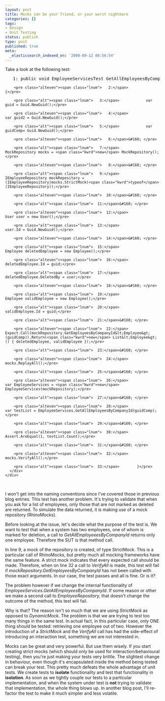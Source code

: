 ```yaml
---
layout: post
title: Mocks can be your friend, or your worst nightmare
categories: []
tags:
- Design
- Unit Testing
status: publish
type: post
published: true
meta:
  _elasticsearch_indexed_on: '2008-09-12 06:56:54'
---
```

<p>Take a look at the following test:</p>  <div class="csharpcode-wrapper">   <div class="csharpcode">     <div class="csharpcode-wrapper">       <div class="csharpcode">         <pre class="alt"><span class="lnum">   1:</span> <span class="kwrd">public</span> <span class="kwrd">void</span> EmployeeServicesTest_GetAllEmployeesByCompanyId_When_Employees_Are_Marked_Returns_Non_Marked_Employees()</pre>

        <pre class="alteven"><span class="lnum">   2:</span>        {</pre>

        <pre class="alt"><span class="lnum">   3:</span>            var guid = Guid.NewGuid();</pre>

        <pre class="alteven"><span class="lnum">   4:</span>            var guid2 = Guid.NewGuid();</pre>

        <pre class="alt"><span class="lnum">   5:</span>            var guidComp= Guid.NewGuid();</pre>

        <pre class="alteven"><span class="lnum">   6:</span>&#160; </pre>

        <pre class="alt"><span class="lnum">   7:</span>            MockRepository mocks = <span class="kwrd">new</span> MockRepository();</pre>

        <pre class="alteven"><span class="lnum">   8:</span>&#160; </pre>

        <pre class="alt"><span class="lnum">   9:</span>            IEmployeeRepository mockRepository = (IEmployeeRepository)mocks.StrictMock(<span class="kwrd">typeof</span>(IEmployeeRepository));</pre>

        <pre class="alteven"><span class="lnum">  10:</span>&#160; </pre>

        <pre class="alt"><span class="lnum">  11:</span>&#160; </pre>

        <pre class="alteven"><span class="lnum">  12:</span>            User user = new User();</pre>

        <pre class="alt"><span class="lnum">  13:</span>            user.Id = Guid.NewGuid();</pre>

        <pre class="alteven"><span class="lnum">  14:</span>&#160; </pre>

        <pre class="alt"><span class="lnum">  15:</span>            Employee deletedEmployee = new Employee();</pre>

        <pre class="alteven"><span class="lnum">  16:</span>            deletedEmployee.Id = guid;</pre>

        <pre class="alt"><span class="lnum">  17:</span>            deletedEmployee.DeletedBy = user;</pre>

        <pre class="alteven"><span class="lnum">  18:</span>&#160; </pre>

        <pre class="alt"><span class="lnum">  19:</span>            Employee validEmployee = new Employee();</pre>

        <pre class="alt"><span class="lnum">  20:</span>            validEmployee.Id = guid;</pre>

        <pre class="alt"><span class="lnum">  21:</span>&#160; </pre>

        <pre class="alteven"><span class="lnum">  22:</span>            Expect.Call(mockRepository.GetEmployeesByCompanyId&lt;Employee&gt;(guidComp)).Return(<span class="kwrd">new</span> List&lt;Employee&gt;() { deletedEmployee, validEmployee });</pre>

        <pre class="alt"><span class="lnum">  23:</span>&#160; </pre>

        <pre class="alteven"><span class="lnum">  24:</span>            mocks.ReplayAll();</pre>

        <pre class="alt"><span class="lnum">  25:</span>&#160; </pre>

        <pre class="alteven"><span class="lnum">  26:</span>            var EmployeeServices = <span class="kwrd">new</span> EmployeeServices(mockRepository);</pre>

        <pre class="alt"><span class="lnum">  27:</span>&#160; </pre>

        <pre class="alteven"><span class="lnum">  28:</span>            var testList = EmployeeServices.GetAllEmployeesByCompanyId(guidComp);</pre>

        <pre class="alt"><span class="lnum">  29:</span>&#160; </pre>

        <pre class="alteven"><span class="lnum">  30:</span>            Assert.AreEqual(1, testList.Count);</pre>

        <pre class="alt"><span class="lnum">  31:</span>&#160; </pre>

        <pre class="alteven"><span class="lnum">  32:</span>            mocks.VerifyAll();</pre>

        <pre class="alt"><span class="lnum">  33:</span>        }</pre>
      </div>
    </div>
  </div>
</div>

<p>&#160;</p>

<p>I won't get into the naming conventions since I've covered those in previous blog entries. This test has another problem. It's trying to validate that when you ask for a list of employees, only those that are not marked as deleted are returned. To simulate the data returned, it is making use of a mock repository (RhinoMocks).</p>

<p>Before looking at the issue, let's decide what the purpose of the test is. We want to test that when a system has two employees, one of whom is marked for deletion, a call to <em>GetAllEmployeeesByCompanyId </em>returns only one employee. Therefore the SUT is that method call. </p>

<p>In line 9, a mock of the repository is created, of type StrictMock. This is a particular call of RhinoMocks, but pretty much all mocking frameworks have the same feature. A strict mock indicates that every expected call should be made. Therefore, when on line 32 a call to <em>VerifyAll </em>is made, this test will fail if <em>mockRepository.GetEmployeesByCompanyId </em>has not been called with those exact arguments. In our case, the test passes and all is fine. Or is it?</p>

<p>The problem however if we change the internal functionality of <em>EmployeeServices.GetAllEmployeesByCompanyId</em>. If some reason or other we make a second call to <em>EmployeeRepository, </em>that doesn't change the outcome of the method, this test will fail. </p>

<p>Why is that? The reason isn't so much that we are using <em>StrictMock </em>as opposed to <em>DynamicMock</em>. The problem is that we are trying to test too many things in the same test. In actual fact, in this particular case, only ONE thing should be tested: retrieving one employee out of two. However the introduction of a <em>StrictMock </em>and the <em>VerifyAll</em> call has had the side-effect of introducing an interaction test, something we are not interested in. </p>

<p>Mocks can be great and very powerful. But use them wisely. If you start creating strict mocks (which should only be used for interaction/behavioural testing), then you're just making your tests very brittle. The slightest change in behaviour, even though it's encapsulated inside the method being tested can break your test. This pretty much defeats the whole advantage of unit tests. We create tests to <strong>isolate</strong> functionality and test that functionality in <strong>isolation</strong>. As soon as we tightly couple our tests to a particular implementation, and when the system under test is <strong>not </strong>trying to validate that implementation, the whole thing blows up. In another blog post, I'll re-factor the test to make it much simpler and less volatile. </p>

